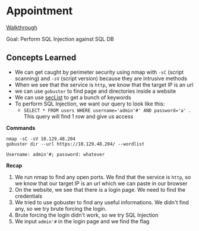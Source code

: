 # Appointment

[Walkthrough](blob:https://app.hackthebox.com/f521bd46-f80c-415c-a995-098ea55c7945)

Goal: Perform SQL Injection against SQL DB

## Concepts Learned


- We can get caught by perimeter security using nmap with `-sC` (script scanning)
  and `-sV` (script version) because they are intrusive methods
- When we see that the service is `http`, we know that the target IP is an url
- we can use `gobuster` to find page and directories inside a website
- We can use [secList](https://github.com/danielmiessler/SecLists) to get a 
  bunch of keywords
- To perform SQL Injection, we want our query to look like this:
    - `SELECT * FROM users WHERE username='admin'#' AND password='a' `. This 
      query will find 1 row and give us access


**Commands**

```
nmap -sC -sV 10.129.48.204
gobuster dir --url https://10.129.48.204/ --wordlist 

Username: admin'#; password: whatever
```


**Recap**

1. We run nmap to find any open ports. We find that the service is `http`, so 
   we know that our target IP is an url which we can paste in our browser
2. On the website, we see that there is a login page. We need to find the 
   credentials
3. We tried to use gobuster to find any useful informations. We didn't find 
   any, so we try brute forcing the login. 
4. Brute forcing the login didn't work, so we try SQL Injection
5. We input `admin'#` in the login page and we find the flag


